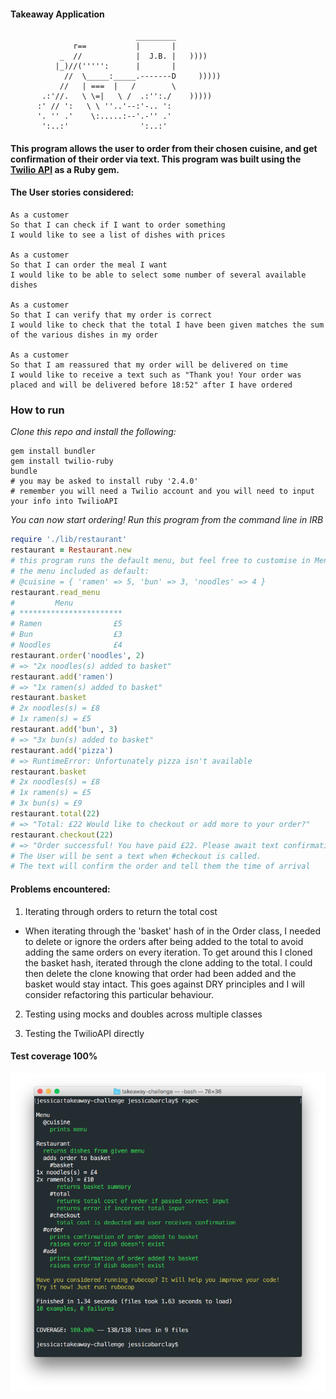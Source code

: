 #### Takeaway Application

```
                            _________
              r==           |       |
           _  //            |  J.B. |   ))))
          |_)//(''''':      |       |
            //  \_____:_____.-------D     )))))
           //   | ===  |   /        \
       .:'//.   \ \=|   \ /  .:'':./    )))))
      :' // ':   \ \ ''..'--:'-.. ':
      '. '' .'    \:.....:--'.-'' .'
       ':..:'                ':..:'

```

#### This program allows the user to order from their chosen cuisine, and get confirmation of their order via text. This program was built using the [Twilio API](https://www.twilio.com/) as a Ruby gem.

#### The User stories considered:

```
As a customer
So that I can check if I want to order something
I would like to see a list of dishes with prices

As a customer
So that I can order the meal I want
I would like to be able to select some number of several available dishes

As a customer
So that I can verify that my order is correct
I would like to check that the total I have been given matches the sum of the various dishes in my order

As a customer
So that I am reassured that my order will be delivered on time
I would like to receive a text such as "Thank you! Your order was placed and will be delivered before 18:52" after I have ordered
```

### How to run

*Clone this repo and install the following:*

```
gem install bundler
gem install twilio-ruby
bundle
# you may be asked to install ruby '2.4.0'
# remember you will need a Twilio account and you will need to input your info into TwilioAPI
```

*You can now start ordering! Run this program from the command line in IRB*

```ruby
require './lib/restaurant'
restaurant = Restaurant.new
# this program runs the default menu, but feel free to customise in Menu class!
# the menu included as default:
# @cuisine = { 'ramen' => 5, 'bun' => 3, 'noodles' => 4 }
restaurant.read_menu
#         Menu       
# ***********************
# Ramen                £5
# Bun                  £3
# Noodles              £4
restaurant.order('noodles', 2)
# => "2x noodles(s) added to basket"
restaurant.add('ramen')
# => "1x ramen(s) added to basket"
restaurant.basket
# 2x noodles(s) = £8
# 1x ramen(s) = £5
restaurant.add('bun', 3)
# => "3x bun(s) added to basket"
restaurant.add('pizza')
# => RuntimeError: Unfortunately pizza isn't available
restaurant.basket
# 2x noodles(s) = £8
# 1x ramen(s) = £5
# 3x bun(s) = £9
restaurant.total(22)
# => "Total: £22 Would like to checkout or add more to your order?"
restaurant.checkout(22)
# => "Order successful! You have paid £22. Please await text confirmation"
# The User will be sent a text when #checkout is called.
# The text will confirm the order and tell them the time of arrival
```

#### Problems encountered:

1. Iterating through orders to return the total cost

- When iterating through the 'basket' hash of in the Order class, I needed to delete or ignore the orders after being added to the total to avoid adding the same orders on every iteration.
To get around this I cloned the basket hash, iterated through the clone adding to the total. I could then delete the clone knowing that order had been added and the basket would stay intact.
This goes against DRY principles and I will consider refactoring this particular behaviour.

2. Testing using mocks and doubles across multiple classes

3. Testing the TwilioAPI directly

#### Test coverage 100%

![Alt text]( https://github.com/JessicaBarclay/takeaway-challenge/blob/master/links/test-coverage.png )
